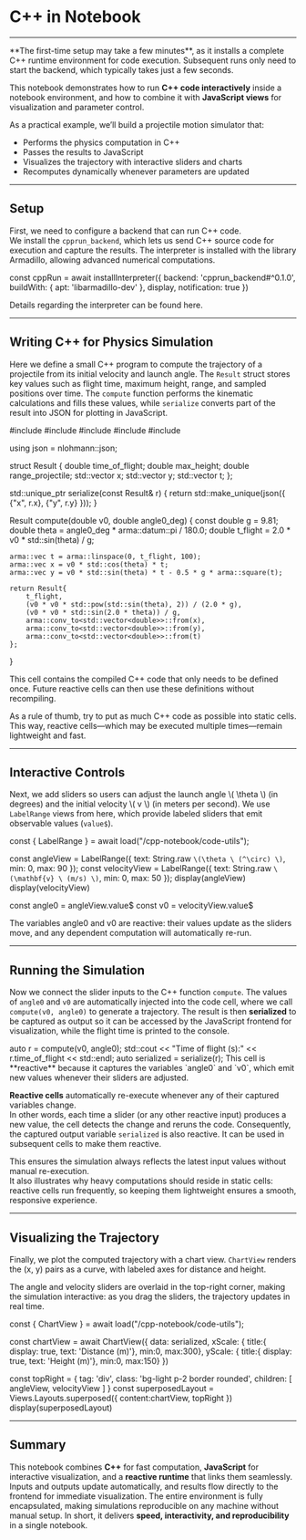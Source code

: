 
# <icon target="cpp"></icon> C++ in Notebook

---

<localOnly></localOnly>


<note level="warning" title="First-time setup may take a while" icon="fas fa-hourglass-half" expandable="true"> 
**The first-time setup may take a few minutes**, as it installs a complete C++ runtime environment for code
execution. Subsequent runs only need to start the backend, which typically takes just a few seconds. 
</note>

This notebook demonstrates how to run **C++ code interactively** inside a notebook environment, 
and how to combine it with **JavaScript views** for visualization and parameter control.  

As a practical example, we’ll build a projectile motion simulator that:
- Performs the physics computation in C++  
- Passes the results to JavaScript  
- Visualizes the trajectory with interactive sliders and charts
- Recomputes dynamically whenever parameters are updated


---

## Setup

First, we need to configure a backend that can run C++ code.  
We install the `cpprun_backend`, which lets us send C++ source code for execution and capture the results.
The interpreter is installed with the library <ext-link target="armadillo">Armadillo</ext-link>,
allowing advanced numerical computations. 

<js-cell>
const cppRun = await installInterpreter({
    backend: 'cpprun_backend#^0.1.0',
    buildWith: { apt: 'libarmadillo-dev' },
    display,
    notification: true
})
</js-cell>

Details regarding the interpreter can be found <ext-link target="cpp-notebook.cpprun_backend">here</ext-link>.

---

## Writing C++ for Physics Simulation

Here we define a small C++ program to compute the trajectory of a projectile from its initial velocity and launch angle. 
The `Result` struct stores key values such as flight time, maximum height, range, and sampled positions over time.
The `compute` function performs the kinematic calculations and fills these values, while `serialize` converts part of 
the result into JSON for plotting in JavaScript.

<interpreter-cell interpreter="cppRun" language="cpp">
#include <cmath>
#include <vector>
#include <iostream>
#include <armadillo>
#include <nlohmann/json.hpp>

using json = nlohmann::json;

struct Result {
    double time_of_flight;
    double max_height;
    double range_projectile;
    std::vector<double> x;
    std::vector<double> y;
    std::vector<double> t;
};

std::unique_ptr<json> serialize(const Result& r) {
    return std::make_unique<json>(json({ {"x", r.x}, {"y", r.y} }));
}

Result compute(double v0, double angle0_deg) {
    const double g = 9.81;
    double theta = angle0_deg * arma::datum::pi / 180.0;
    double t_flight = 2.0 * v0 * std::sin(theta) / g;

    arma::vec t = arma::linspace(0, t_flight, 100);
    arma::vec x = v0 * std::cos(theta) * t;
    arma::vec y = v0 * std::sin(theta) * t - 0.5 * g * arma::square(t);

    return Result{
        t_flight,
        (v0 * v0 * std::pow(std::sin(theta), 2)) / (2.0 * g),
        (v0 * v0 * std::sin(2.0 * theta)) / g,
        arma::conv_to<std::vector<double>>::from(x),
        arma::conv_to<std::vector<double>>::from(y),
        arma::conv_to<std::vector<double>>::from(t)
    };
}
</interpreter-cell>


<note level="hint" title="Compilation Optimization" icon='fas fa-bolt' expandable="true">
This cell contains the compiled C++ code that only needs to be defined once.
Future reactive cells can then use these definitions without recompiling.  

As a rule of thumb, try to put as much C++ code as possible into static cells.
This way, reactive cells—which may be executed multiple times—remain lightweight and fast.
</note>

---

## Interactive Controls

Next, we add sliders so users can adjust the launch angle \\( \theta \\) (in degrees) and the initial velocity 
\\( v \\) (in meters per second).
We use `LabelRange` views from <cross-link target="cpp-notebook.utils.label-range">here</cross-link>, 
which provide labeled sliders that emit observable values (`value$`).  


<js-cell>

const { LabelRange } = await load("/cpp-notebook/code-utils");

const angleView = LabelRange({
    text: String.raw `\(\theta \ (^\circ) \)`, min: 0, max: 90
});
const velocityView = LabelRange({
    text: String.raw `\(\mathbf{v} \ (m/s) \)`, min: 0, max: 50
});
display(angleView)
display(velocityView)

const angle0 = angleView.value$
const v0 = velocityView.value$
</js-cell>

The variables angle0 and v0 are reactive: their values update as the sliders move, and any dependent computation will 
automatically re-run.

---

## Running the Simulation


Now we connect the slider inputs to the C++ function `compute`.
The values of `angle0` and `v0` are automatically injected into the code cell, where we call `compute(v0, angle0)` 
to generate a trajectory. 
The result is then **serialized** to be captured as output so it can be accessed by the JavaScript frontend for 
visualization, while the flight time is printed to the console.


<interpreter-cell interpreter="cppRun" language="cpp" captured-in="angle0 v0" captured-out="serialized">
auto r = compute(v0, angle0);
std::cout << "Time of flight (s):" << r.time_of_flight << std::endl;
auto serialized = serialize(r);
</interpreter-cell>

<note level="hint" title="Reactivity Explanation" icon='fas fa-bolt' expandable="true"> 
This cell is **reactive** because it captures the variables `angle0` and `v0`, which emit new values whenever 
their sliders are adjusted.

**Reactive cells** automatically re-execute whenever any of their captured variables change.  
In other words, each time a slider (or any other reactive input) produces a new value, the cell detects the 
change and reruns the code. Consequently, the captured output variable `serialized` is also reactive. 
It can be used in subsequent cells to make them reactive.

This ensures the simulation always reflects the latest input values without manual re-execution.  
It also illustrates why heavy computations should reside in static cells: reactive cells run frequently, so keeping them lightweight ensures a smooth, responsive experience.
</note>

---

## Visualizing the Trajectory

Finally, we plot the computed trajectory with a chart view.
`ChartView` renders the (x, y) pairs as a curve, with labeled axes for distance and height.

The angle and velocity sliders are overlaid in the top-right corner, making the simulation interactive: 
as you drag the sliders, the trajectory updates in real time.


<js-cell>
const { ChartView } = await load("/cpp-notebook/code-utils");

const chartView = await ChartView({
    data: serialized,
    xScale: { title:{ display: true, text: 'Distance (m)'}, min:0, max:300},
    yScale: { title:{ display: true, text: 'Height (m)'}, min:0, max:150}
})

const topRight = {
    tag: 'div',
    class: 'bg-light p-2 border rounded',
    children: [
        angleView,
        velocityView
    ]
}
const superposedLayout = Views.Layouts.superposed({
    content:chartView,
    topRight
})
display(superposedLayout)
</js-cell>

---

## Summary


This notebook combines **C++** for fast computation, **JavaScript** for interactive visualization, and a 
**reactive runtime** that links them seamlessly. Inputs and outputs update automatically, and results flow
directly to the frontend for immediate visualization. The entire environment is fully encapsulated, 
making simulations reproducible on any machine without manual setup. 
In short, it delivers **speed, interactivity, and reproducibility** in a single notebook.
